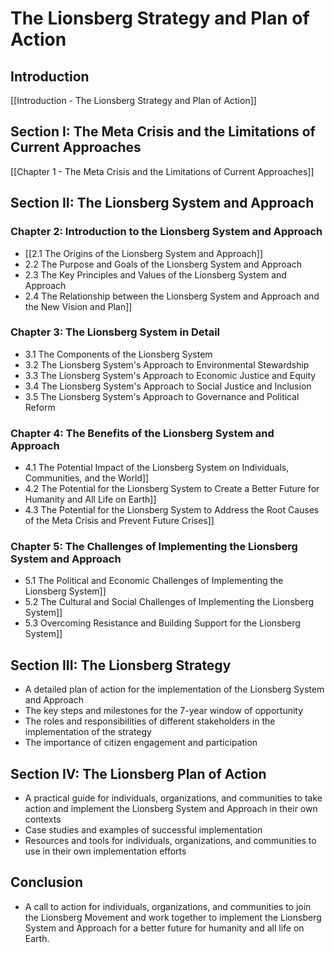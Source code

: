 # The Lionsberg Strategy and Plan of Action

## Introduction

[[Introduction - The Lionsberg Strategy and Plan of Action]]

## Section I: The Meta Crisis and the Limitations of Current Approaches

[[Chapter 1 - The Meta Crisis and the Limitations of Current Approaches]] 

## Section II: The Lionsberg System and Approach

### Chapter 2: Introduction to the Lionsberg System and Approach

-   [[2.1 The Origins of the Lionsberg System and Approach]]
-   2.2 The Purpose and Goals of the Lionsberg System and Approach
-   2.3 The Key Principles and Values of the Lionsberg System and Approach  
-   2.4 The Relationship between the Lionsberg System and Approach and the New Vision and Plan]]

### Chapter 3: The Lionsberg System in Detail

-   3.1 The Components of the Lionsberg System  
-   3.2 The Lionsberg System's Approach to Environmental Stewardship 
-   3.3 The Lionsberg System's Approach to Economic Justice and Equity  
-   3.4 The Lionsberg System's Approach to Social Justice and Inclusion  
-   3.5 The Lionsberg System's Approach to Governance and Political Reform  

### Chapter 4: The Benefits of the Lionsberg System and Approach

-   4.1 The Potential Impact of the Lionsberg System on Individuals, Communities, and the World]]
-   4.2 The Potential for the Lionsberg System to Create a Better Future for Humanity and All Life on Earth]]
-   4.3 The Potential for the Lionsberg System to Address the Root Causes of the Meta Crisis and Prevent Future Crises]]

### Chapter 5: The Challenges of Implementing the Lionsberg System and Approach

-   5.1 The Political and Economic Challenges of Implementing the Lionsberg System]]
-   5.2 The Cultural and Social Challenges of Implementing the Lionsberg System]]
-   5.3 Overcoming Resistance and Building Support for the Lionsberg System]]

## Section III: The Lionsberg Strategy

-   A detailed plan of action for the implementation of the Lionsberg System and Approach
-   The key steps and milestones for the 7-year window of opportunity
-   The roles and responsibilities of different stakeholders in the implementation of the strategy
-   The importance of citizen engagement and participation

## Section IV: The Lionsberg Plan of Action

-   A practical guide for individuals, organizations, and communities to take action and implement the Lionsberg System and Approach in their own contexts
-   Case studies and examples of successful implementation
-   Resources and tools for individuals, organizations, and communities to use in their own implementation efforts

## Conclusion

-   A call to action for individuals, organizations, and communities to join the Lionsberg Movement and work together to implement the Lionsberg System and Approach for a better future for humanity and all life on Earth.

